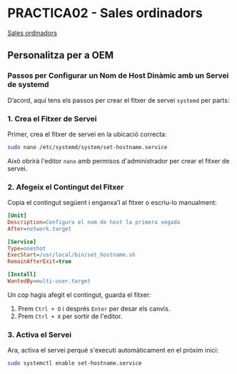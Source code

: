 # PRACTICA02 - Sales ordinadors

[Sales ordinadors](https://moodle.iescarlesvallbona.cat/pluginfile.php/186525/mod_resource/content/4/Pr%C3%A0ctica%20UF2.pdf)

## Personalitza per a OEM

### Passos per Configurar un Nom de Host Dinàmic amb un Servei de systemd

D’acord, aquí tens els passos per crear el fitxer de servei `systemd` per parts:

### 1. Crea el Fitxer de Servei

Primer, crea el fitxer de servei en la ubicació correcta:

```bash
sudo nano /etc/systemd/system/set-hostname.service
```

Això obrirà l'editor `nano` amb permisos d'administrador per crear el fitxer de servei.

### 2. Afegeix el Contingut del Fitxer

Copia el contingut següent i enganxa’l al fitxer o escriu-lo manualment:

```ini
[Unit]
Description=Configura el nom de host la primera vegada
After=network.target

[Service]
Type=oneshot
ExecStart=/usr/local/bin/set_hostname.sh
RemainAfterExit=true

[Install]
WantedBy=multi-user.target
```

Un cop hagis afegit el contingut, guarda el fitxer:

1. Prem `Ctrl + O` i després `Enter` per desar els canvis.
2. Prem `Ctrl + X` per sortir de l'editor.

### 3. Activa el Servei

Ara, activa el servei perquè s'executi automàticament en el pròxim inici:

```bash
sudo systemctl enable set-hostname.service
```
